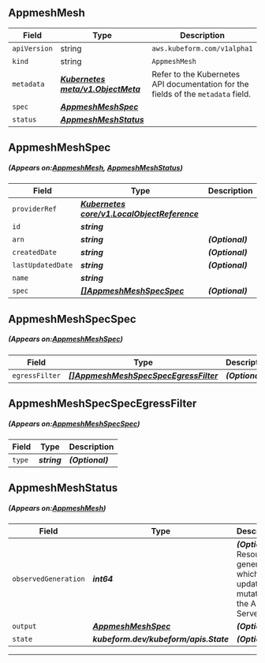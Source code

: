 ## AppmeshMesh
| Field | Type | Description |
| ------ | ----- | ----------- |
| `apiVersion` | string | `aws.kubeform.com/v1alpha1` |
|    `kind` | string | `AppmeshMesh` |
| `metadata` | ***[Kubernetes meta/v1.ObjectMeta](https://kubernetes.io/docs/reference/generated/kubernetes-api/v1.13/#objectmeta-v1-meta)***|Refer to the Kubernetes API documentation for the fields of the `metadata` field.|
| `spec` | ***[AppmeshMeshSpec](#AppmeshMeshSpec)***||
| `status` | ***[AppmeshMeshStatus](#AppmeshMeshStatus)***||
## AppmeshMeshSpec
##### (Appears on:[AppmeshMesh](#AppmeshMesh), [AppmeshMeshStatus](#AppmeshMeshStatus))
| Field | Type | Description |
| ------ | ----- | ----------- |
| `providerRef` | ***[Kubernetes core/v1.LocalObjectReference](https://kubernetes.io/docs/reference/generated/kubernetes-api/v1.13/#localobjectreference-v1-core)***||
| `id` | ***string***||
| `arn` | ***string***| ***(Optional)*** |
| `createdDate` | ***string***| ***(Optional)*** |
| `lastUpdatedDate` | ***string***| ***(Optional)*** |
| `name` | ***string***||
| `spec` | ***[[]AppmeshMeshSpecSpec](#AppmeshMeshSpecSpec)***| ***(Optional)*** |
## AppmeshMeshSpecSpec
##### (Appears on:[AppmeshMeshSpec](#AppmeshMeshSpec))
| Field | Type | Description |
| ------ | ----- | ----------- |
| `egressFilter` | ***[[]AppmeshMeshSpecSpecEgressFilter](#AppmeshMeshSpecSpecEgressFilter)***| ***(Optional)*** |
## AppmeshMeshSpecSpecEgressFilter
##### (Appears on:[AppmeshMeshSpecSpec](#AppmeshMeshSpecSpec))
| Field | Type | Description |
| ------ | ----- | ----------- |
| `type` | ***string***| ***(Optional)*** |
## AppmeshMeshStatus
##### (Appears on:[AppmeshMesh](#AppmeshMesh))
| Field | Type | Description |
| ------ | ----- | ----------- |
| `observedGeneration` | ***int64***| ***(Optional)*** Resource generation, which is updated on mutation by the API Server.|
| `output` | ***[AppmeshMeshSpec](#AppmeshMeshSpec)***| ***(Optional)*** |
| `state` | ***kubeform.dev/kubeform/apis.State***| ***(Optional)*** |
---
